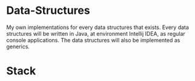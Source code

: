 # Data-Structures
My own implementations for every data structures that exists.
Every data structures will be written in Java, at environment Intellij IDEA, as regular console applications.
The data structures will also be implemented as generics.

# Stack
